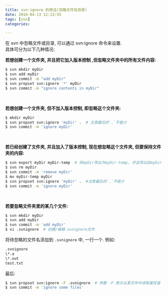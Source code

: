 ```yaml
---
title: svn:ignore 的用法(忽略文件及目录)
date: 2016-04-13 12:13:55
tags: [svn]
categories:

---
```



在 svn 中忽略文件或目录, 可以通过 svn:ignore 命令来设置.  
具体可分为以下几种情况:

__若想创建一个文件夹, 并且把它加入版本控制 ,但忽略文件夹中的所有文件内容:__

```bash
$ svn mkdir myDir
$ svn add myDir
$ svn commit -m "add myDir"
$ svn propset svn:ignore '*' myDir
$ svn commit -m "ignore contents in myDir"
```

<!-- more -->
<br/>

__若想创建一个文件夹, 但不加入版本控制, 即忽略这个文件夹:__

```bash
$ mkdir myDir
$ svn propset svn:ignore 'myDir' .  # 注意最后的`.`不能少
$ svn commit -m 'ignore myDir'
```

<br/>
	
__若已经创建了文件夹, 并且加入了版本控制, 现在想忽略这个文件夹, 但要保持文件夹的内容:__

```bash
$ svn export myDir myDir-temp  # 将myDir导出为myDir-temp, 并且导出后myDir-temp不受版本控制
$ svn rm myDir
$ svn commit -m 'remove myDir'
$ mv myDir-temp myDir
$ svn propset svn:ignore 'myDir' .  #注意最后的`.`不能少
$ svn commit -m 'ignore myDir'
```

<br/>

__若要忽略文件夹里的某几个文件:__

```bash
$ svn mkdir myDir
$ svn add myDir
$ svn commit -m 'add myDir'
$ vi .svnignore  # 创建/编辑.svnignore文件
```

将待忽略的文件名添加到 `.svnignore` 中, 一行一个. 例如:

```bash	
.svnignore  
\*.a  
\*.out  
test.txt
```

最后:
	
```bash
$ svn propset svn:ignore -F .svnignore  # 参数 -F 表示从某文件中读取属性值
$ svn commit -m 'ignore some files'
```


